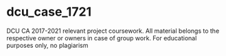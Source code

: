 # dcu_case_1721
DCU CA 2017-2021 relevant project coursework. All material belongs to the respective owner or owners in case of group work. For educational purposes only, no plagiarism
